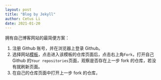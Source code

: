 ```yaml
---
layout: post
title: "Blog by Jekyll"
author: Cetus Li
date: 2021-01-20
---
```

拥有自己博客网站的最简便方案：
1. 注册 Github 账号，并在浏览器上登录 Github。
2. 选择网站[模板][gh-themes]，点击进入该模板的仓库页面后，点击右上角`Fork`，打开自己 Github 的`Your repositories`页面，观察是否存在上一步 fork 的仓库，若没有就刷新页面。
3. 在自己的仓库页面中打开上一步 fork 的仓库，





















[gh-themes]: https://pages.github.com/themes/
